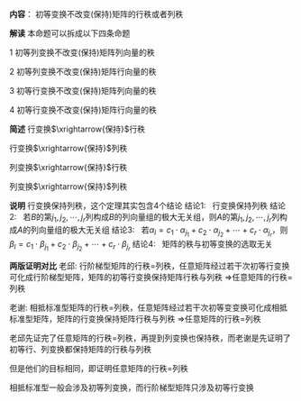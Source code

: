 **内容**：
初等变换不改变(保持)矩阵的行秩或者列秩

**解读**
本命题可以拆成以下四条命题

1 初等列变换不改变(保持)矩阵列向量的秩

2 初等列变换不改变(保持)矩阵行向量的秩

3 初等行变换不改变(保持)矩阵列向量的秩

4 初等行变换不改变(保持)矩阵行向量的秩

**简述**
行变换$\xrightarrow{保持}$行秩

行变换$\xrightarrow{保持}$列秩

列变换$\xrightarrow{保持}$行秩

列变换$\xrightarrow{保持}$列秩

**说明**
行变换保持列秩，这个定理其实包含4个结论
结论1:$\enspace$ 行变换保持列秩
结论2:$\enspace$ 若$B$的第$j_1,j_2,\cdots,j_r$列构成$B$的列向量组的极大无关组，则$A$的第$j_1,j_2,\cdots,j_r$列构成$A$的列向量组的极大无关组
结论3:$\enspace$ 若$\alpha_l=c_1\cdot\alpha_{j_1}+c_2\cdot\alpha_{j_2}+\cdots+c_r\cdot\alpha_{j_r}$，则$\beta_l=c_1\cdot\beta_{j_1}+c_2\cdot\beta_{j_2}+\cdots+c_r\cdot\beta_{j_r}$
结论4:$\enspace$ 矩阵的秩与初等变换的选取无关

**两版证明对比**
老邱: 行阶梯型矩阵的行秩$=$列秩，任意矩阵经过若干次初等行变换可化成行阶梯型矩阵，矩阵的初等行变换保持矩阵行秩与列秩
$\Rightarrow$任意矩阵的行秩$=$列秩

老谢: 相抵标准型矩阵的行秩$=$列秩，任意矩阵经过若干次初等变变换可化成相抵标准型矩阵，矩阵的行变换保持矩阵行秩与列秩
$\Rightarrow$任意矩阵的行秩$=$列秩

老邱先证完了任意矩阵的行秩$=$列秩，再提到列变换也保持秩，而老谢是先证明了初等行、列变换都保持矩阵的行秩与列秩

但是他们的目标相同，即证明任意矩阵的行秩$=$列秩

相抵标准型一般会涉及初等列变换，而行阶梯型矩阵只涉及初等行变换
